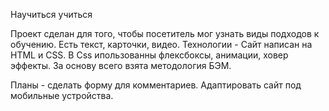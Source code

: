 Научиться учиться

Проект сделан для того, чтобы посетитель мог узнать виды подходов к обучению. Есть текст, карточки, видео. Технологии - Сайт написан на HTML и CSS. 
В Css ипользованны флексбоксы, анимации, ховер эффекты. За основу всего взята методология БЭМ.

Планы - сделать форму для комментариев. Адаптировать сайт под мобильные устройства.
